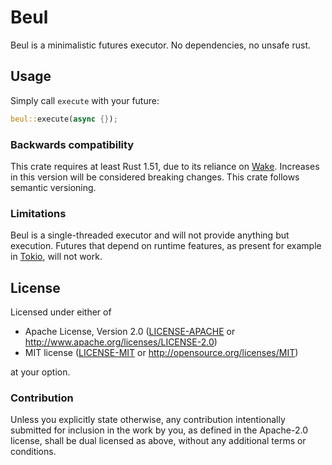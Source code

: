 # Beul

Beul is a minimalistic futures executor. No dependencies, no unsafe rust.

## Usage

Simply call `execute` with your future:

```rust
beul::execute(async {});
```

### Backwards compatibility

This crate requires at least Rust 1.51, due to its reliance on [Wake]. Increases in this version
will be considered breaking changes. This crate follows semantic versioning.

### Limitations

Beul is a single-threaded executor and will not provide anything but execution. Futures that depend
on runtime features, as present for example in [Tokio], will not work.

## License

Licensed under either of

 * Apache License, Version 2.0 ([LICENSE-APACHE](./LICENSE-APACHE) or
   http://www.apache.org/licenses/LICENSE-2.0)
 * MIT license ([LICENSE-MIT](LICENSE-MIT) or http://opensource.org/licenses/MIT)

at your option.

### Contribution

Unless you explicitly state otherwise, any contribution intentionally submitted for inclusion in the
work by you, as defined in the Apache-2.0 license, shall be dual licensed as above, without any
additional terms or conditions.

[Tokio]: https://tokio.rs/
[Wake]: https://doc.rust-lang.org/std/task/trait.Wake.html
